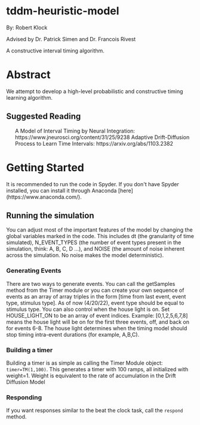 # tddm-heuristic-model
By: Robert Klock

Advised by Dr. Patrick Simen and Dr. Francois Rivest

A constructive interval timing algorithm.

<h1> Abstract </h2>
We attempt to develop a high-level probabilistic and constructive timing learning algorithm. 

<h2> Suggested Reading </h2>
<ul>
  <item>A Model of Interval Timing by Neural Integration: https://www.jneurosci.org/content/31/25/9238 </item>
  <item>Adaptive Drift-Diffusion Process to Learn Time Intervals: https://arxiv.org/abs/1103.2382 </item>
 </ul> 

<h1> Getting Started </h1>
It is recommended to run the code in Spyder. If you don't have Spyder installed, you can install it through Anaconda [here](https://www.anaconda.com/).  

<h2> Running the simulation </h2>
You can adjust most of the important features of the model by changing the global variables marked in the code. This includes dt (the granularity of time simulated), N_EVENT_TYPES (the number of event types present in the simulation, think: A, B, C, D ...), and NOISE (the amount of noise inherent across the simulation. No noise makes the model deterministic).

<h3> Generating Events </h3>
There are two ways to generate events. You can call the getSamples method from the Timer module or you can create your own sequence of events as an array of array triples in the form [time from last event, event type, stimulus type]. As of now (4/20/22), event type should be equal to stimulus type. 
You can also control when the house light is on. Set HOUSE_LIGHT_ON to be an array of event indices. Example: [0,1,2,5,6,7,8] means the house light will be on for the first three events, off, and back on for events 6-8. The house light determines when the timing model should stop timing intra-event durations (for example, A,B,C). 

<h3> Building a timer </h4>
Building a timer is as simple as calling the Timer Module object: <code>timer=TM(1,100)</code>. This generates a timer with 100 ramps, all initialized with weight=1. Weight is equivalent to the rate of accumulation in the Drift Diffusion Model

<h3> Responding </h4>

If you want responses similar to the beat the clock task, call the <code>respond</code> method.
